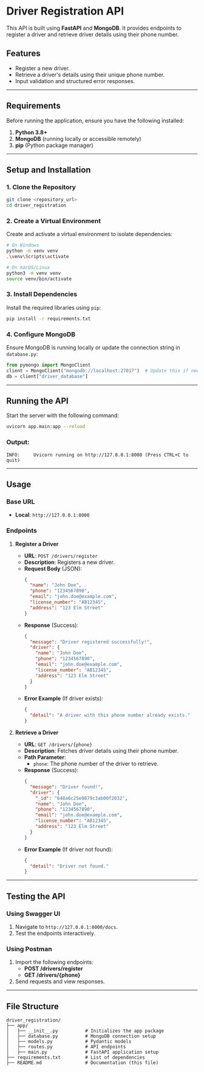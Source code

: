 # **Driver Registration API**

This API is built using **FastAPI** and **MongoDB**. It provides endpoints to register a driver and retrieve driver details using their phone number.

## **Features**
- Register a new driver.
- Retrieve a driver's details using their unique phone number.
- Input validation and structured error responses.

---

## **Requirements**
Before running the application, ensure you have the following installed:
1. **Python 3.8+**
2. **MongoDB** (running locally or accessible remotely)
3. **pip** (Python package manager)

---

## **Setup and Installation**

### 1. Clone the Repository
```bash
git clone <repository_url>
cd driver_registration
```

### 2. Create a Virtual Environment
Create and activate a virtual environment to isolate dependencies:
```bash
# On Windows
python -m venv venv
.\venv\Scripts\activate

# On macOS/Linux
python3 -m venv venv
source venv/bin/activate
```

### 3. Install Dependencies
Install the required libraries using `pip`:
```bash
pip install -r requirements.txt
```

### 4. Configure MongoDB
Ensure MongoDB is running locally or update the connection string in `database.py`:
```python
from pymongo import MongoClient
client = MongoClient("mongodb://localhost:27017")  # Update this if needed
db = client["driver_database"]
```

---

## **Running the API**

Start the server with the following command:
```bash
uvicorn app.main:app --reload
```

### Output:
```
INFO:     Uvicorn running on http://127.0.0.1:8000 (Press CTRL+C to quit)
```

---

## **Usage**

### Base URL
- **Local**: `http://127.0.0.1:8000`

### Endpoints
1. **Register a Driver**
   - **URL**: `POST /drivers/register`
   - **Description**: Registers a new driver.
   - **Request Body** (JSON):
     ```json
     {
       "name": "John Doe",
       "phone": "1234567890",
       "email": "john.doe@example.com",
       "license_number": "AB12345",
       "address": "123 Elm Street"
     }
     ```
   - **Response** (Success):
     ```json
     {
       "message": "Driver registered successfully!",
       "driver": {
         "name": "John Doe",
         "phone": "1234567890",
         "email": "john.doe@example.com",
         "license_number": "AB12345",
         "address": "123 Elm Street"
       }
     }
     ```
   - **Error Example** (If driver exists):
     ```json
     {
       "detail": "A driver with this phone number already exists."
     }
     ```

2. **Retrieve a Driver**
   - **URL**: `GET /drivers/{phone}`
   - **Description**: Fetches driver details using their phone number.
   - **Path Parameter**:
     - `phone`: The phone number of the driver to retrieve.
   - **Response** (Success):
     ```json
     {
       "message": "Driver found!",
       "driver": {
         "_id": "648a6c25e9879c3ab00f2032",
         "name": "John Doe",
         "phone": "1234567890",
         "email": "john.doe@example.com",
         "license_number": "AB12345",
         "address": "123 Elm Street"
       }
     }
     ```
   - **Error Example** (If driver not found):
     ```json
     {
       "detail": "Driver not found."
     }
     ```

---

## **Testing the API**

### Using Swagger UI
1. Navigate to `http://127.0.0.1:8000/docs`.
2. Test the endpoints interactively.

### Using Postman
1. Import the following endpoints:
   - **POST /drivers/register**
   - **GET /drivers/{phone}**
2. Send requests and view responses.

---

## **File Structure**
```plaintext
driver_registration/
├── app/
│   ├── __init__.py          # Initializes the app package
│   ├── database.py          # MongoDB connection setup
│   ├── models.py            # Pydantic models
│   ├── routes.py            # API endpoints
│   ├── main.py              # FastAPI application setup
├── requirements.txt         # List of dependencies
├── README.md                # Documentation (this file)
```
